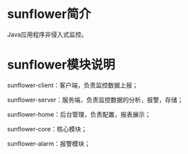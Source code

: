 # sunflower简介

Java应用程序非侵入式监控。

# sunflower模块说明

sunflower-client：客户端，负责监控数据上报；

sunflower-server：服务端，负责监控数据的分析，报警，存储；

sunflower-home：后台管理，负责配置，报表展示；

sunflower-core：核心模块；

sunflower-alarm：报警模块；

